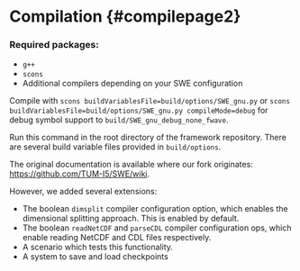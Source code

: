 # Compilation {#compilepage2}

### Required packages:
 - `g++`
 - `scons`
 - Additional compilers depending on your SWE configuration

Compile with `scons buildVariablesFile=build/options/SWE_gnu.py` or `scons buildVariablesFile=build/options/SWE_gnu.py compileMode=debug` for debug symbol support to `build/SWE_gnu_debug_none_fwave`.

Run this command in the root directory of the framework repository. There are several build variable files provided in `build/options`.

The original documentation is available where our fork originates: https://github.com/TUM-I5/SWE/wiki.

However, we added several extensions:

- The boolean `dimsplit` compiler configuration option, which enables the dimensional splitting approach. This is enabled by default.
- The boolean `readNetCDF` and `parseCDL` compiler configuration ops, which enable reading NetCDF and CDL files respectively.
- A scenario which tests this functionality.
- A system to save and load checkpoints